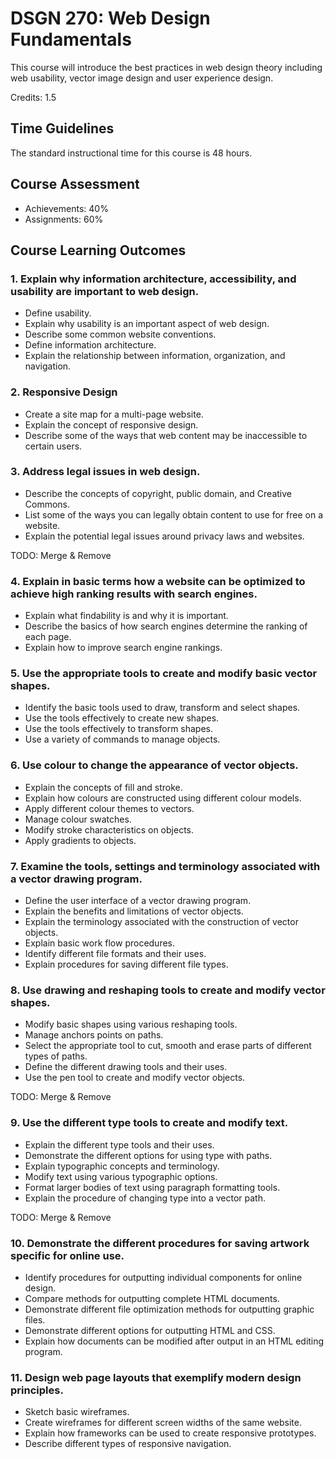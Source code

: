 # DSGN 270: Web Design Fundamentals

This course will introduce the best practices in web design theory including web usability, vector image design and user experience design.

Credits: 1.5

## Time Guidelines

The standard instructional time for this course is 48 hours.

## Course Assessment

- Achievements: 40%
- Assignments: 60%

## Course Learning Outcomes

### 1. Explain why information architecture, accessibility, and usability are important to web design.

- Define usability.
- Explain why usability is an important aspect of web design.
- Describe some common website conventions.
- Define information architecture.
- Explain the relationship between information, organization, and navigation.

### 2. Responsive Design

- Create a site map for a multi-page website.
- Explain the concept of responsive design.
- Describe some of the ways that web content may be inaccessible to certain users.

### 3. Address legal issues in web design.

- Describe the concepts of copyright, public domain, and Creative Commons.
- List some of the ways you can legally obtain content to use for free on a website.
- Explain the potential legal issues around privacy laws and websites.

TODO: Merge & Remove

### 4. Explain in basic terms how a website can be optimized to achieve high ranking results with search engines.

- Explain what findability is and why it is important.
- Describe the basics of how search engines determine the ranking of each page.
- Explain how to improve search engine rankings.

### 5. Use the appropriate tools to create and modify basic vector shapes.

- Identify the basic tools used to draw, transform and select shapes.
- Use the tools effectively to create new shapes.
- Use the tools effectively to transform shapes.
- Use a variety of commands to manage objects.

### 6. Use colour to change the appearance of vector objects.

- Explain the concepts of fill and stroke.
- Explain how colours are constructed using different colour models.
- Apply different colour themes to vectors.
- Manage colour swatches.
- Modify stroke characteristics on objects.
- Apply gradients to objects.

### 7. Examine the tools, settings and terminology associated with a vector drawing program.

- Define the user interface of a vector drawing program.
- Explain the benefits and limitations of vector objects.
- Explain the terminology associated with the construction of vector objects.
- Explain basic work flow procedures.
- Identify different file formats and their uses.
- Explain procedures for saving different file types.

### 8. Use drawing and reshaping tools to create and modify vector shapes.

- Modify basic shapes using various reshaping tools.
- Manage anchors points on paths.
- Select the appropriate tool to cut, smooth and erase parts of different types of paths.
- Define the different drawing tools and their uses.
- Use the pen tool to create and modify vector objects.

TODO: Merge & Remove

### 9. Use the different type tools to create and modify text.

- Explain the different type tools and their uses.
- Demonstrate the different options for using type with paths.
- Explain typographic concepts and terminology.
- Modify text using various typographic options.
- Format larger bodies of text using paragraph formatting tools.
- Explain the procedure of changing type into a vector path.

TODO: Merge & Remove

### 10. Demonstrate the different procedures for saving artwork specific for online use.

- Identify procedures for outputting individual components for online design.
- Compare methods for outputting complete HTML documents.
- Demonstrate different file optimization methods for outputting graphic files.
- Demonstrate different options for outputting HTML and CSS.
- Explain how documents can be modified after output in an HTML editing program.

### 11. Design web page layouts that exemplify modern design principles.

- Sketch basic wireframes.
- Create wireframes for different screen widths of the same website.
- Explain how frameworks can be used to create responsive prototypes.
- Describe different types of responsive navigation.
